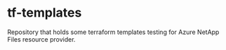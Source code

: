 # tf-templates
Repository that holds some terraform templates testing for Azure NetApp Files resource provider.
